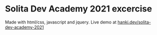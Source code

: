 # Solita Dev Academy 2021 excercise

Made with html/css, javascript and jquery. Live demo at [hanki.dev/solita-dev-academy-2021](https://hanki.dev/solita-dev-academy-2021)